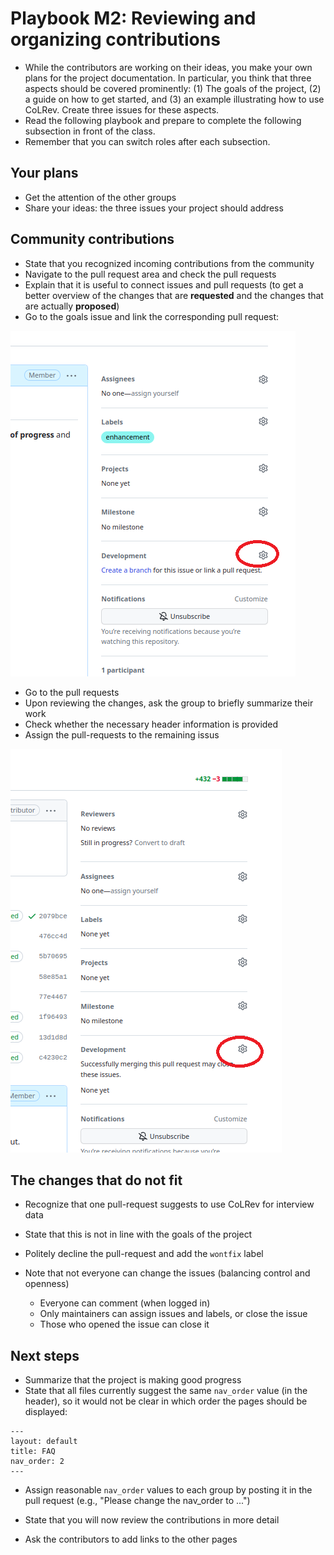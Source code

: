 # Playbook M2: Reviewing and organizing contributions

- While the contributors are working on their ideas, you make your own plans for the project documentation. In particular, you think that three aspects should be covered prominently: (1) The goals of the project, (2) a guide on how to get started, and (3) an example illustrating how to use CoLRev. Create three issues for these aspects.
- Read the following playbook and prepare to complete the following subsection in front of the class.
- Remember that you can switch roles after each subsection.

## Your plans

- Get the attention of the other groups
- Share your ideas: the three issues your project should address

## Community contributions

- State that you recognized incoming contributions from the community
- Navigate to the pull request area and check the pull requests
- Explain that it is useful to connect issues and pull requests (to get a better overview of the changes that are **requested** and the changes that are actually **proposed**)
- Go to the goals issue and link the corresponding pull request:

![issue link pull-request](figures/issue-link-pull-request.png)

- Go to the pull requests
- Upon reviewing the changes, ask the group to briefly summarize their work
- Check whether the necessary header information is provided 
- Assign the pull-requests to the remaining issus 

![pull-request link issue](figures/pull-request-link-issue.png)

## The changes that do not fit

- Recognize that one pull-request suggests to use CoLRev for interview data
- State that this is not in line with the goals of the project
- Politely decline the pull-request and add the `wontfix` label

- Note that not everyone can change the issues (balancing control and openness)

    - Everyone can comment (when logged in)
    - Only maintainers can assign issues and labels, or close the issue
    - Those who opened the issue can close it

## Next steps

- Summarize that the project is making good progress
- State that all files currently suggest the same `nav_order` value (in the header), so it would not be clear in which order the pages should be displayed:

```
---
layout: default
title: FAQ
nav_order: 2
---
```

- Assign reasonable `nav_order` values to each group by posting it in the pull request (e.g., "Please change the nav_order to ...")

- State that you will now review the contributions in more detail
- Ask the contributors to add links to the other pages

